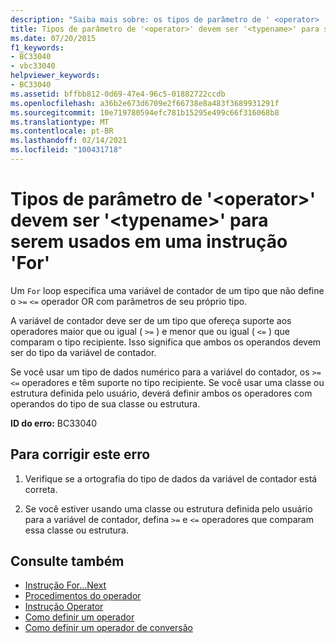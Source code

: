 ```yaml
---
description: "Saiba mais sobre: os tipos de parâmetro de ' <operator> ' devem ser ' <typename> ' para serem usados em uma instrução ' for '"
title: Tipos de parâmetro de '<operator>' devem ser '<typename>' para serem usados em uma instrução 'For'
ms.date: 07/20/2015
f1_keywords:
- BC33040
- vbc33040
helpviewer_keywords:
- BC33040
ms.assetid: bffbb812-0d69-47e4-96c5-01882722ccdb
ms.openlocfilehash: a36b2e673d6709e2f66738e8a483f3689931291f
ms.sourcegitcommit: 10e719780594efc781b15295e499c66f316068b8
ms.translationtype: MT
ms.contentlocale: pt-BR
ms.lasthandoff: 02/14/2021
ms.locfileid: "100431718"
---
```

# <a name="parameter-types-of-operator-must-be-typename-to-be-used-in-a-for-statement"></a>Tipos de parâmetro de '\<operator>' devem ser '\<typename>' para serem usados em uma instrução 'For'

Um `For` loop especifica uma variável de contador de um tipo que não define o `>=` `<=` operador OR com parâmetros de seu próprio tipo.  
  
 A variável de contador deve ser de um tipo que ofereça suporte aos operadores maior que ou igual ( `>=` ) e menor que ou igual ( `<=` ) que comparam o tipo recipiente. Isso significa que ambos os operandos devem ser do tipo da variável de contador.  
  
 Se você usar um tipo de dados numérico para a variável do contador, os `>=` `<=` operadores e têm suporte no tipo recipiente. Se você usar uma classe ou estrutura definida pelo usuário, deverá definir ambos os operadores com operandos do tipo de sua classe ou estrutura.  
  
 **ID do erro:** BC33040  
  
## <a name="to-correct-this-error"></a>Para corrigir este erro  
  
1. Verifique se a ortografia do tipo de dados da variável de contador está correta.  
  
2. Se você estiver usando uma classe ou estrutura definida pelo usuário para a variável de contador, defina `>=` e `<=` operadores que comparam essa classe ou estrutura.  
  
## <a name="see-also"></a>Consulte também

- [Instrução For...Next](../language-reference/statements/for-next-statement.md)
- [Procedimentos do operador](../programming-guide/language-features/procedures/operator-procedures.md)
- [Instrução Operator](../language-reference/statements/operator-statement.md)
- [Como definir um operador](../programming-guide/language-features/procedures/how-to-define-an-operator.md)
- [Como definir um operador de conversão](../programming-guide/language-features/procedures/how-to-define-a-conversion-operator.md)
